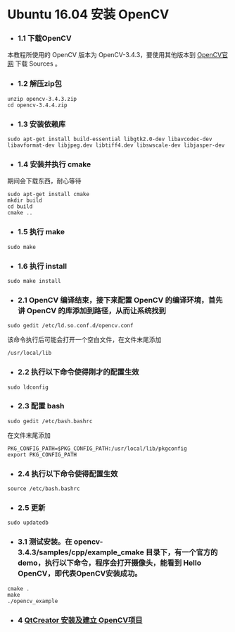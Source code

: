 # Ubuntu 16.04 安装 OpenCV     

* ### 1.1 下载OpenCV  
本教程所使用的 OpenCV 版本为 OpenCV-3.4.3，要使用其他版本到 [OpenCV官网](http://opencv.org/releases.html) 下载 Sources 。  

* ### 1.2 解压zip包  
```shell
unzip opencv-3.4.3.zip  
cd opencv-3.4.4.zip  
```
  
* ### 1.3 安装依赖库  
```shell
sudo apt-get install build-essential libgtk2.0-dev libavcodec-dev libavformat-dev libjpeg.dev libtiff4.dev libswscale-dev libjasper-dev  
```

* ### 1.4 安装并执行 cmake  
期间会下载东西，耐心等待  
```shell
sudo apt-get install cmake  
mkdir build  
cd build  
cmake ..  
```

* ### 1.5 执行 make  
```shell
sudo make  
```

* ### 1.6 执行 install  
```shell
sudo make install  
```

* ### 2.1 OpenCV 编译结束，接下来配置 OpenCV 的编译环境，首先讲 OpenCV 的库添加到路径，从而让系统找到  
```shell
sudo gedit /etc/ld.so.conf.d/opencv.conf   
```
该命令执行后可能会打开一个空白文件，在文件末尾添加  
```shell
/usr/local/lib   
```

* ### 2.2 执行以下命令使得刚才的配置生效  
```shell
sudo ldconfig  
```

* ### 2.3 配置 bash  
```shell
sudo gedit /etc/bash.bashrc  
```
在文件末尾添加  
```shell
PKG_CONFIG_PATH=$PKG_CONFIG_PATH:/usr/local/lib/pkgconfig  
export PKG_CONFIG_PATH  
```

* ### 2.4 执行以下命令使得配置生效  
```shell
source /etc/bash.bashrc  
```

* ### 2.5 更新  
```shell
sudo updatedb  
```

* ### 3.1 测试安装。在 opencv-3.4.3/samples/cpp/example_cmake 目录下，有一个官方的 demo，执行以下命令，程序会打开摄像头，能看到 Hello OpenCV，即代表OpenCV安装成功。
```shell
cmake .  
make  
./opencv_example  
```

* ### 4 [QtCreator 安装及建立 OpenCV项目](https://github.com/ImSmh/MyTutorial/blob/master/QtCreator/Qt%E5%AE%89%E8%A3%85/README.md)

